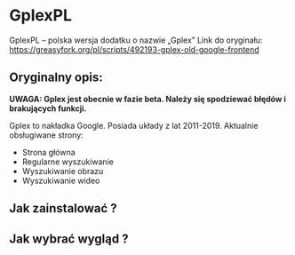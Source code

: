 # GplexPL
GplexPL – polska wersja dodatku o nazwie „Gplex”
Link do oryginału: https://greasyfork.org/pl/scripts/492193-gplex-old-google-frontend
## Oryginalny opis:
<b>UWAGA: Gplex jest obecnie w fazie beta. Należy się spodziewać błędów i brakujących funkcji.</b>

Gplex to nakładka Google. Posiada układy z lat 2011-2019. Aktualnie obsługiwane strony:

- Strona główna
- Regularne wyszukiwanie
- Wyszukiwanie obrazu
- Wyszukiwanie wideo 

## Jak zainstalować ?

## Jak wybrać wygląd ?
